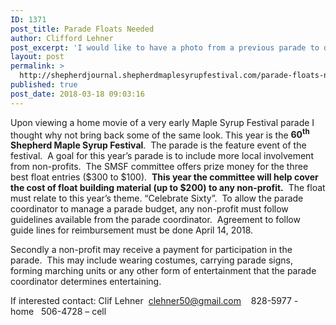```yaml
---
ID: 1371
post_title: Parade Floats Needed
author: Clifford Lehner
post_excerpt: 'I would like to have a photo from a previous parade to draw attention to the article but have no photos.  Is it possible to get some off the SMSF web site.'
layout: post
permalink: >
  http://shepherdjournal.shepherdmaplesyrupfestival.com/parade-floats-needed
published: true
post_date: 2018-03-18 09:03:16
---
```

Upon viewing a home movie of a very early Maple Syrup Festival parade I thought why not bring back some of the same look. This year is the <strong>60<sup>th</sup> Shepherd Maple Syrup Festival</strong>.  The parade is the feature event of the festival.  A goal for this year’s parade is to include more local involvement from non-profits.  The SMSF committee offers prize money for the three best float entries ($300 to $100).  <strong>This year the committee will help cover the cost of float building material (up to $200) to any non-profit.</strong>  The float must relate to this year’s theme. “Celebrate Sixty”.  To allow the parade coordinator to manage a parade budget, any non-profit must follow guidelines available from the parade coordinator.  Agreement to follow guide lines for reimbursement must be done April 14, 2018.

Secondly a non-profit may receive a payment for participation in the parade.  This may include wearing costumes, carrying parade signs, forming marching units or any other form of entertainment that the parade coordinator determines entertaining.

If interested contact: Clif Lehner  clehner50@gmail.com    828-5977 - home   506-4728 – cell